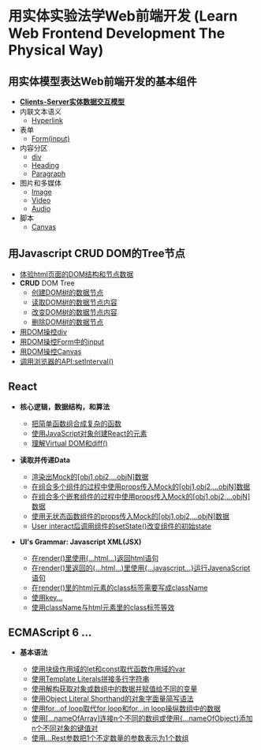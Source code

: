 # 用实体实验法学Web前端开发 (Learn Web Frontend Development The Physical Way)

## 用实体模型表达Web前端开发的基本组件

- [**Clients-Server实体数据交互模型**](/chapters/用实体模型表达Web前端开发的基本组件/Clients-Server实体数据交互模型.md)
- 内联文本语义
	- [Hyperlink](/chapters/用实体模型表达Web前端开发的基本组件/Hyperlink.md)
- 表单
	- [Form(input)](/chapters/用实体模型表达Web前端开发的基本组件/Form(input).md)
- 内容分区
	- [div](/chapters/用实体模型表达Web前端开发的基本组件/div.md)
	- [Heading](/chapters/用实体模型表达Web前端开发的基本组件/Heading.md)
	- [Paragraph](/chapters/用实体模型表达Web前端开发的基本组件/Paragraph.md)
- 图片和多媒体
	- [Image](/chapters/用实体模型表达Web前端开发的基本组件/Image.md)
	- [Video](/chapters/用实体模型表达Web前端开发的基本组件/Video.md)
	- [Audio](/chapters/用实体模型表达Web前端开发的基本组件/Audio.md)
- 脚本
	- [Canvas](/chapters/用实体模型表达Web前端开发的基本组件/Canvas.md)

## 用Javascript CRUD DOM的Tree节点

- [体验html页面的DOM结构和节点数据](/chapters/用Javascript-CRUD-DOM的Tree节点/体验html页面的DOM结构和节点数据.md)
- **CRUD** DOM Tree
	- [创建DOM树的数据节点](/chapters/用Javascript-CRUD-DOM的Tree节点/创建DOM树的数据节点.md)
	- [读取DOM树的数据节点内容](/chapters/用Javascript-CRUD-DOM的Tree节点/读取DOM树的数据节点内容.md)
	- [改变DOM树的数据节点内容](/chapters/用Javascript-CRUD-DOM的Tree节点/改变DOM树的数据节点内容.md)
	- [删除DOM树的数据节点](/chapters/用Javascript-CRUD-DOM的Tree节点/删除DOM树的数据节点.md)
- [用DOM操控div](/chapters/用Javascript-CRUD-DOM的Tree节点/用DOM操控div.md)
- [用DOM操控Form中的input](/chapters/用Javascript-CRUD-DOM的Tree节点/用DOM操控Form中的input.md)
- [用DOM操控Canvas](/chapters/用Javascript-CRUD-DOM的Tree节点/用DOM操控Canvas.md)
- [调用浏览器的API:setInterval()](/chapters/用Javascript-CRUD-DOM的Tree节点/调用浏览器的API-setInterval().md)

## React

- **核心逻辑，数据结构，和算法**
  - [把简单函数组合成复杂的函数](/chapters/React/把简单函数组合成复杂的函数.md)
  - [使用JavaScript对象创建React的元素](/chapters/React/使用JavaScript对象创建React的元素.md) 
  - [理解Virtual DOM和diff()](/chapters/React/理解Virtual_DOM和diff().md)

- **读取并传递Data**
	- [渲染出Mock的[obj1,obj2,...objN]数据](/chapters/React/渲染出Mock的[obj1,obj2,...objN]数据.md)
 	- [在组合多个组件的过程中使用props传入Mock的[obj1,obj2,...objN]数据](/chapters/React/在组合多个组件的过程中使用props传入Mock的[obj1,obj2,...objN]数据.md)  
 	- [在组合多个嵌套组件的过程中使用props传入Mock的[obj1,obj2,...objN]数据](/chapters/React/在组合多个嵌套组件的过程中使用props传入Mock的[obj1,obj2,...objN]数据.md)  
 	- [使用无状态函数组件的props传入Mock的[obj1,obj2,...objN]数据](/chapters/React/使用无状态函数组件的props传入Mock的[obj1,obj2,...objN]数据.md)   
 	- [User interact后调用组件的setState()改变组件的初始state](/chapters/React/User-interact后调用组件的setState()改变组件的初始state.md) 

- **UI's Grammar: Javascript XML(JSX)**
	- [在render()里使用(...html...)返回html语句](/chapters/React/在rder()里使用(...html...)返回html语句.md)
	- [在render()里返回的(...html...)里使用{...javascript...}运行JavenaScript语句](/chapters/React/在render()里返回的(...html...)里使用{...javascript...}运行JavaScript语句.md)
	- [在render()里的html元素的class标签需要写成className](/chapters/React/在render()里的html元素的class标签需要写成className.md)
	- [使用key...](/chapters/React/使用key....md)
	- [使用className与html元素里的class标签等效](/chapters/React/使用className与html元素里的class标签等效.md)

## ECMAScript 6 ...
- **基本语法** 

  - [使用块级作用域的let和const取代函数作用域的var](/chapters/ECMAScript6/使用块级作用域的let和const取代函数作用域的var.md)
  - [使用Template Literals拼接多行字符串](/chapters/ECMAScript6/使用Template-Literals拼接多行字符串.md)
  - [使用解构获取对象或数组中的数据并赋值给不同的变量](/chapters/ECMAScript6/使用解构获取对象或数组中的数据并赋值给不同的变量.md)
  - [使用Object Literal Shorthand的对象字面量简写语法](/chapters/ECMAScript6/使用Object-Literal-Shorthand的对象字面量简写语法.md)
  - [使用for...of loop取代for loop和for...in loop操纵数组中的数据](/chapters/ECMAScript6/使用for...of-loop取代for-loop和for...in-loop操纵数组中的数据.md)
  - [使用[...nameOfArray]连接n个不同的数组或使用{...nameOfObject}添加n个不同对象的键值对](/chapters/ECMAScript6/使用[...nameOfArray]连接n个不同的数组或使用{...nameOfObject}添加n个不同对象的键值对.md)
  - [使用...Rest参数把1个不定数量的参数表示为1个数组](/chapters/ECMAScript6/使用...Rest参数把1个不定数量的参数表示为1个数组.md) 